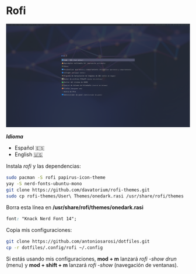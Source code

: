 # Rofi

![Rofi](./rofi.png)

***Idioma***
- Español 🇪🇸
- English [🇺🇸](https://github.com/antoniosarosi/dotfiles/tree/master/.config/rofi)

Instala *rofi* y las dependencias:

```bash
sudo pacman -S rofi papirus-icon-theme
yay -S nerd-fonts-ubuntu-mono
git clone https://github.com/davatorium/rofi-themes.git
sudo cp rofi-themes/User\ Themes/onedark.rasi /usr/share/rofi/themes
```

Borra esta línea en **/usr/share/rofi/themes/onedark.rasi**

```css
font: "Knack Nerd Font 14";
```

Copia mis configuraciones:

```bash
git clone https://github.com/antoniosarosi/dotfiles.git
cp -r dotfiles/.config/rofi ~/.config
```

Si estás usando mis configuraciones, **mod + m** lanzará
*rofi -show drun* (menu) y **mod + shift + m** lanzará *rofi -show*
(navegación de ventanas).
